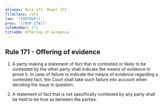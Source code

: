 ```yaml
---
aliases: Rule 171, Regel 171
fileClass: rule
law: '[[UPCRoP]]'
prev: '[[RoP.170]]'
ruleNumber: 171
titleEN: Offering of evidence
---
```


## Rule 171 - Offering of evidence

1. A party making a statement of fact that is contested or likely to be contested by the other party shall indicate the means of evidence to prove it. In case of failure to indicate the means of evidence regarding a contested fact, the Court shall take such failure into account when deciding the issue in question.  

2. A statement of fact that is not specifically contested by any party shall be held to be true as between the parties.